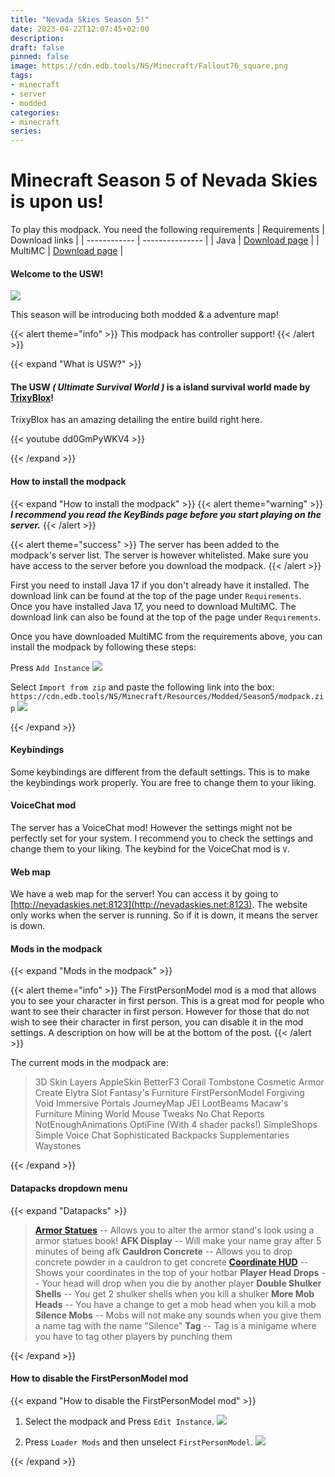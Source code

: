 ```yaml
---
title: "Nevada Skies Season 5!"
date: 2023-04-22T12:07:45+02:00
description: 
draft: false
pinned: false
image: https://cdn.edb.tools/NS/Minecraft/Fallout76_square.png
tags:
- minecraft
- server
- modded
categories:
- minecraft
series:
---
```


# Minecraft Season 5 of Nevada Skies is upon us!
<!--more-->

To play this modpack. You need the following requirements
| Requirements | Download links |
| ------------ | --------------- |
| Java         | [Download page](https://download.oracle.com/java/17/archive/jdk-17.0.7_windows-x64_bin.exe) |
| MultiMC      | [Download page](https://multimc.org/#Download) |

#### Welcome to the USW!

![](https://cdn.edb.tools/NS/Minecraft/Resources/images/usw.jpg)

This season will be introducing both modded & a adventure map!

{{< alert theme="info" >}}
This modpack has controller support!
{{< /alert >}}

{{< expand "What is USW?" >}}

#### The USW _( Ultimate Survival World )_ is a island survival world made by [TrixyBlox](https://www.youtube.com/@TrixyBlox)!

TrixyBlox has an amazing detailing the entire build right here.

{{< youtube dd0GmPyWKV4 >}}

{{< /expand >}}

#### How to install the modpack
{{< expand "How to install the modpack" >}}
{{< alert theme="warning" >}}
_**I recommend you read the KeyBinds page before you start playing on the server.**_
{{< /alert >}}

{{< alert theme="success" >}}
The server has been added to the modpack's server list. The server is however whitelisted. Make sure you have access to the server before you download the modpack. 
{{< /alert >}}

First you need to install Java 17 if you don't already have it installed. The download link can be found at the top of the page under `Requirements`. Once you have installed Java 17, you need to download MultiMC. The download link can also be found at the top of the page under `Requirements`. 

Once you have downloaded MultiMC from the requirements above, you can install the modpack by following these steps:

Press `Add Instance` 
![](https://cdn.edb.tools/NS/Minecraft/Resources/Modded/Season5/Mod-install-part-1.png)

Select `Import from zip` and paste the following link into the box: `https://cdn.edb.tools/NS/Minecraft/Resources/Modded/Season5/modpack.zip`
![](https://cdn.edb.tools/NS/Minecraft/Resources/Modded/Season5/Mod-install-part-2.png)

{{< /expand >}}

#### Keybindings
Some keybindings are different from the default settings. This is to make the keybindings work properly. You are free to change them to your liking.

#### VoiceChat mod
The server has a VoiceChat mod! However the settings might not be perfectly set for your system. I recommend you to check the settings and change them to your liking. The keybind for the VoiceChat mod is `V`.

#### Web map
We have a web map for the server! You can access it by going to [http://nevadaskies.net:8123](http://nevadaskies.net:8123). The website only works when the server is running. So if it is down, it means the server is down.

#### Mods in the modpack
{{< expand "Mods in the modpack" >}}

{{< alert theme="info" >}}
The FirstPersonModel mod is a mod that allows you to see your character in first person. This is a great mod for people who want to see their character in first person. However for those that do not wish to see their character in first person, you can disable it in the mod settings. A description on how will be at the bottom of the post.
{{< /alert >}}

The current mods in the modpack are:
>3D Skin Layers
>AppleSkin
>BetterF3
>Corail Tombstone
>Cosmetic Armor
>Create
>Elytra Slot
>Fantasy's Furniture
>FirstPersonModel
>Forgiving Void
>Immersive Portals
>JourneyMap
>JEI
>LootBeams
>Macaw's Furniture
>Mining World
>Mouse Tweaks
>No Chat Reports
>NotEnoughAnimations
>OptiFine (With 4 shader packs!)
>SimpleShops
>Simple Voice Chat
>Sophisticated Backpacks
>Supplementaries
>Waystones

{{< /expand >}}


#### Datapacks dropdown menu
{{< expand "Datapacks" >}}

>**[Armor Statues](https://www.youtube.com/watch?v=nV9-_RacnoI)**
> -- Allows you to alter the armor stand's look using a armor statues book!
>**AFK Display**
> -- Will make your name gray after 5 minutes of being afk
>**Cauldron Concrete** 
> -- Allows you to drop concrete powder in a cauldron to get concrete
>**[Coordinate HUD](https://www.youtube.com/watch?v=LSJNVuKMVrY)**
> -- Shows your coordinates in the top of your hotbar
>**Player Head Drops** 
> -- Your head will drop when you die by another player
>**Double Shulker Shells** 
> -- You get 2 shulker shells when you kill a shulker
>**More Mob Heads** 
> -- You have a change to get a mob head when you kill a mob
>**Silence Mobs** 
> -- Mobs will not make any sounds when you give them a name tag with the name "Silence"
>**Tag**
> -- Tag is a minigame where you have to tag other players by punching them

{{< /expand >}}

#### How to disable the FirstPersonModel mod
{{< expand "How to disable the FirstPersonModel mod" >}}

1. Select the modpack and Press `Edit Instance`.
![](https://cdn.edb.tools/NS/Minecraft/Resources/Modded/Season5/disable-first-person-part-1.png)

2. Press `Loader Mods` and then unselect `FirstPersonModel`.
![](https://cdn.edb.tools/NS/Minecraft/Resources/Modded/Season5/disable-first-person-part-2.png)

{{< /expand >}}
